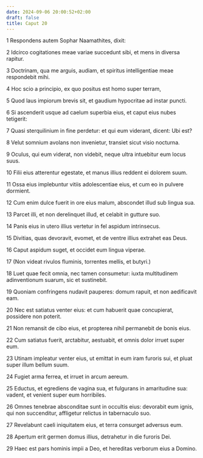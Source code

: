 ```yaml
---
date: 2024-09-06 20:00:52+02:00
draft: false
title: Caput 20
---
```





1 Respondens autem Sophar Naamathites, dixit:

2 Idcirco cogitationes meae variae succedunt sibi, et mens in diversa rapitur.

3 Doctrinam, qua me arguis, audiam, et spiritus intelligentiae meae respondebit mihi.

4 Hoc scio a principio, ex quo positus est homo super terram,

5 Quod laus impiorum brevis sit, et gaudium hypocritae ad instar puncti.

6 Si ascenderit usque ad caelum superbia eius, et caput eius nubes tetigerit:

7 Quasi sterquilinium in fine perdetur: et qui eum viderant, dicent: Ubi est?

8 Velut somnium avolans non invenietur, transiet sicut visio nocturna.

9 Oculus, qui eum viderat, non videbit, neque ultra intuebitur eum locus suus.

10 Filii eius atterentur egestate, et manus illius reddent ei dolorem suum.

11 Ossa eius implebuntur vitiis adolescentiae eius, et cum eo in pulvere dormient.

12 Cum enim dulce fuerit in ore eius malum, abscondet illud sub lingua sua.

13 Parcet illi, et non derelinquet illud, et celabit in gutture suo.

14 Panis eius in utero illius vertetur in fel aspidum intrinsecus.

15 Divitias, quas devoravit, evomet, et de ventre illius extrahet eas Deus.

16 Caput aspidum suget, et occidet eum lingua viperae.

17 (Non videat rivulos fluminis, torrentes mellis, et butyri.)

18 Luet quae fecit omnia, nec tamen consumetur: iuxta multitudinem adinventionum suarum, sic et sustinebit.

19 Quoniam confringens nudavit pauperes: domum rapuit, et non aedificavit eam.

20 Nec est satiatus venter eius: et cum habuerit quae concupierat, possidere non poterit.

21 Non remansit de cibo eius, et propterea nihil permanebit de bonis eius.

22 Cum satiatus fuerit, arctabitur, aestuabit, et omnis dolor irruet super eum.

23 Utinam impleatur venter eius, ut emittat in eum iram furoris sui, et pluat super illum bellum suum.

24 Fugiet arma ferrea, et irruet in arcum aereum.

25 Eductus, et egrediens de vagina sua, et fulgurans in amaritudine sua: vadent, et venient super eum horribiles.

26 Omnes tenebrae absconditae sunt in occultis eius: devorabit eum ignis, qui non succenditur, affligetur relictus in tabernaculo suo.

27 Revelabunt caeli iniquitatem eius, et terra consurget adversus eum.

28 Apertum erit germen domus illius, detrahetur in die furoris Dei.

29 Haec est pars hominis impii a Deo, et hereditas verborum eius a Domino.

